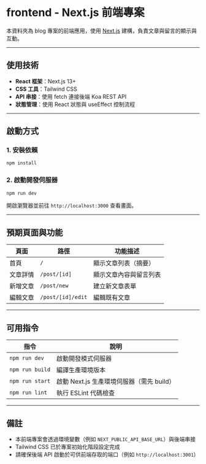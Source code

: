 # frontend - Next.js 前端專案

本資料夾為 blog 專案的前端應用，使用 [Next.js](https://nextjs.org/) 建構，負責文章與留言的顯示與互動。

---

## 使用技術

- **React 框架**：Next.js 13+
- **CSS 工具**：Tailwind CSS
- **API 串接**：使用 fetch 連接後端 Koa REST API
- **狀態管理**：使用 React 狀態與 useEffect 控制流程

---

## 啟動方式

### 1. 安裝依賴

```bash
npm install
```

### 2. 啟動開發伺服器

```bash
npm run dev
```

開啟瀏覽器並前往 `http://localhost:3000` 查看畫面。

---

## 預期頁面與功能

| 頁面             | 路徑            | 功能描述                         |
|------------------|-----------------|----------------------------------|
| 首頁             | `/`             | 顯示文章列表（摘要）             |
| 文章詳情         | `/post/[id]`    | 顯示文章內容與留言列表           |
| 新增文章         | `/post/new`     | 建立新文章表單                   |
| 編輯文章         | `/post/[id]/edit` | 編輯既有文章                     |

---

## 可用指令

| 指令           | 說明                     |
|----------------|--------------------------|
| `npm run dev`  | 啟動開發模式伺服器       |
| `npm run build`| 編譯生產環境版本         |
| `npm run start`| 啟動 Next.js 生產環境伺服器（需先 build） |
| `npm run lint` | 執行 ESLint 代碼檢查     |

---

## 備註

- 本前端專案會透過環境變數（例如 `NEXT_PUBLIC_API_BASE_URL`）與後端串接
- Tailwind CSS 已於專案初始化階段設定完成
- 請確保後端 API 啟動於可供前端存取的端口（例如 `http://localhost:3001`）